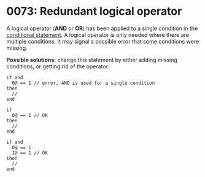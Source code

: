 # 0073: Redundant logical operator

A logical operator \(**AND** or **OR**\) has been applied to a single condition in the [conditional statement](../../coding/conditions.md). A logical operator is only needed where there are multiple conditions. It may signal a possible error that some conditions were missing.

**Possible solutions:** change this statement by either adding missing conditions, or getting rid of the operator:

```text
if and
  0@ == 1 // error, AND is used for a single condition
then
  //
end

if
  0@ == 1 // OK
then
  //
end

if and
  0@ == 1
  1@ == 1 // OK
then
  //
end
```

